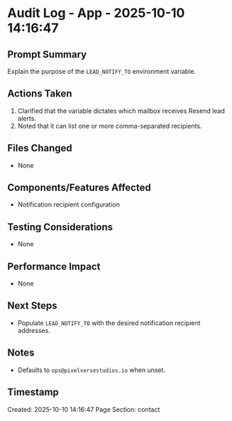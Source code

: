 # Audit Log - App - 2025-10-10 14:16:47

## Prompt Summary

Explain the purpose of the `LEAD_NOTIFY_TO` environment variable.

## Actions Taken

1. Clarified that the variable dictates which mailbox receives Resend lead alerts.
2. Noted that it can list one or more comma-separated recipients.

## Files Changed

- None

## Components/Features Affected

- Notification recipient configuration

## Testing Considerations

- None

## Performance Impact

- None

## Next Steps

- Populate `LEAD_NOTIFY_TO` with the desired notification recipient addresses.

## Notes

- Defaults to `ops@pixelversestudios.io` when unset.

## Timestamp

Created: 2025-10-10 14:16:47
Page Section: contact
